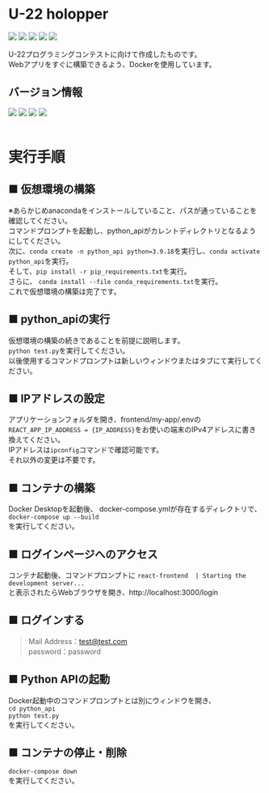 # U-22 holopper

<img src="https://img.shields.io/badge/-React-555.svg?logo=react&style=flat">&nbsp;<img src="https://img.shields.io/badge/PHP-ccc.svg?logo=php&style=flat">&nbsp;<img src="https://img.shields.io/badge/-Python-F9DC3E.svg?logo=python&style=flat">&nbsp;<img src="https://img.shields.io/badge/-MySQL-aaaaaa.svg?logo=mysql&style=flat">&nbsp;<img src="https://img.shields.io/badge/-Docker-EEE.svg?logo=docker&style=flat">

U-22プログラミングコンテストに向けて作成したものです。\
Webアプリをすぐに構築できるよう、Dockerを使用しています。

## バージョン情報
<img src="https://img.shields.io/badge/Node-v14.0-b2b2b2.svg?logo=node.js&style=flat">&nbsp;<img src="https://img.shields.io/badge/PHP-v7.4-b2b2b2.svg?logo=php&style=flat">&nbsp;<img src="https://img.shields.io/badge/Python-v3.10-b2b2b2.svg?logo=python&style=flat">&nbsp;<img src="https://img.shields.io/badge/MySQL-v8.0-b2b2b2.svg?logo=mysql&style=flat">
<br>
<br>

# 実行手順
## ■ 仮想環境の構築
※あらかじめanacondaをインストールしていること、パスが通っていることを確認してください。\
コマンドプロンプトを起動し、python_apiがカレントディレクトリとなるようにしてください。\
次に、`conda create -n python_api python=3.9.18`を実行し、`conda activate python_api`を実行。\
そして、`pip install -r pip_requirements.txt`を実行。\
さらに、 `conda install --file conda_requirements.txt`を実行。\
これで仮想環境の構築は完了です。
 
## ■ python_apiの実行
仮想環境の構築の続きであることを前提に説明します。\
`python test.py`を実行してください。\
以後使用するコマンドプロンプトは新しいウィンドウまたはタブにて実行してください。

## ■ IPアドレスの設定
アプリケーションフォルダを開き、frontend/my-app/.envの\
`REACT_APP_IP_ADDRESS = {IP_ADDRESS}`をお使いの端末のIPv4アドレスに書き換えてください。\
IPアドレスは`ipconfig`コマンドで確認可能です。\
それ以外の変更は不要です。

## ■ コンテナの構築
Docker Desktopを起動後、
docker-compose.ymlが存在するディレクトリで、\
`docker-compose up --build`\
を実行してください。

## ■ ログインページへのアクセス
コンテナ起動後、コマンドプロンプトに
`react-frontend  | Starting the development server...`\
と表示されたらWebブラウザを開き、http://localhost:3000/login

## ■ ログインする
>Mail Address：test@test.com\
>password：password

## ■ Python APIの起動
Docker起動中のコマンドプロンプトとは別にウィンドウを開き、\
`cd python_api`\
`python test.py`\
を実行してください。

## ■ コンテナの停止・削除
`docker-compose down`\
を実行してください。
